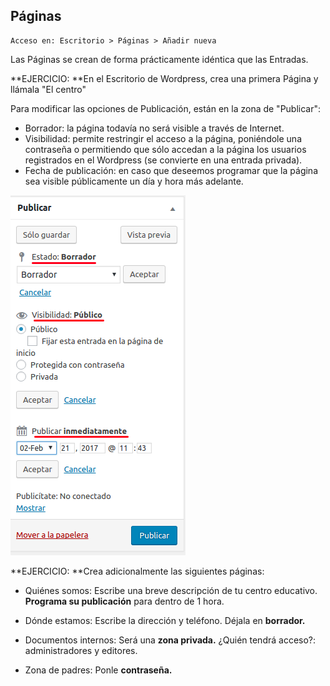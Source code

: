 ## Páginas

```
Acceso en: Escritorio > Páginas > Añadir nueva
```

Las Páginas se crean de forma prácticamente idéntica que las Entradas.

**EJERCICIO: **En el Escritorio de Wordpress, crea una primera Página y llámala "El centro"

Para modificar las opciones de Publicación, están en la zona de "Publicar":

* Borrador: la página todavía no será visible a través de Internet.
* Visibilidad: permite restringir el acceso a la página, poniéndole una contraseña o permitiendo que sólo accedan a la página los usuarios registrados en el Wordpress \(se convierte en una entrada privada\).
* Fecha de publicación: en caso que deseemos programar que la página sea visible públicamente un día y hora más adelante.

![](/assets/publicar.png)

**EJERCICIO: **Crea adicionalmente las siguientes páginas:

* Quiénes somos: Escribe una breve descripción de tu centro educativo. **Programa su publicación** para dentro de 1 hora.

* Dónde estamos: Escribe la dirección y teléfono. Déjala en **borrador.**

* Documentos internos: Será una **zona privada.** ¿Quién tendrá acceso?: administradores y editores.

* Zona de padres: Ponle **contraseña.**



